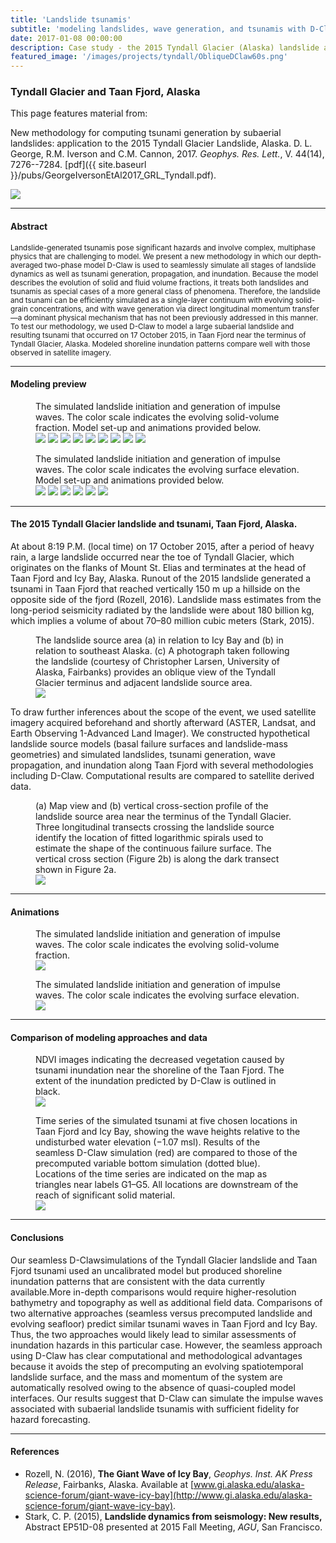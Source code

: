 ```yaml
---
title: 'Landslide tsunamis'
subtitle: 'modeling landslides, wave generation, and tsunamis with D-Claw'
date: 2017-01-08 00:00:00
description: Case study - the 2015 Tyndall Glacier (Alaska) landslide and tsunami.
featured_image: '/images/projects/tyndall/ObliqueDClaw60s.png'
---
```



### Tyndall Glacier and Taan Fjord, Alaska

This page features material from:

New methodology for computing tsunami generation by subaerial landslides: application to the 2015 Tyndall Glacier Landslide, Alaska. D. L. George, R.M. Iverson and C.M. Cannon, 2017. *Geophys. Res. Lett.*, V. 44(14), 7276--7284. [pdf]({{ site.baseurl }}/pubs/GeorgeIversonEtAl2017_GRL_Tyndall.pdf).

![](/images/projects/tyndall/ObliqueDClaw30s.png)

---
#### Abstract

<small>Landslide-generated tsunamis pose significant hazards and involve complex, multiphase physics that are challenging to model. We present a new methodology in which our depth-averaged two-phase model D-Claw is used to seamlessly simulate all stages of landslide dynamics as well as tsunami generation, propagation, and inundation. Because the model describes the evolution of solid and fluid volume fractions, it treats both landslides and tsunamis as special cases of a more general class of phenomena. Therefore, the landslide and tsunami can be efficiently simulated as a single-layer continuum with evolving solid-grain concentrations, and with wave generation via direct longitudinal momentum transfer—a dominant physical mechanism that has not been previously addressed in this manner. To test our methodology, we used D-Claw to model a large subaerial landslide and resulting tsunami that occurred on 17 October 2015, in Taan Fjord near the terminus of Tyndall Glacier, Alaska. Modeled shoreline inundation patterns compare well with those observed in satellite imagery.</small>

---
#### Modeling preview

<figure>
<figcaption> The simulated landslide initiation and generation of impulse waves. The color scale indicates the evolving solid-volume fraction. Model set-up and animations provided below.</figcaption>
<div class="gallery" data-columns="3">
	<img src="/images/projects/tyndall/ObliqueDClaw00s.png">
	<img src="/images/projects/tyndall/ObliqueDClaw10s.png">
	<img src="/images/projects/tyndall/ObliqueDClaw20s.png">
	<img src="/images/projects/tyndall/ObliqueDClaw30s.png">
	<img src="/images/projects/tyndall/ObliqueDClaw40s.png">
	<img src="/images/projects/tyndall/ObliqueDClaw50s.png">
	<img src="/images/projects/tyndall/ObliqueDClaw60s.png">
	<img src="/images/projects/tyndall/ObliqueDClaw70s.png">
	<img src="/images/projects/tyndall/ObliqueDClaw80s.png">
</div>
</figure>

<figure>
<figcaption>The simulated landslide initiation and generation of impulse waves. The color scale indicates the evolving surface elevation. Model set-up and animations provided below.</figcaption>
<div class="gallery" data-columns="3">
	<img src="/images/projects/tyndall/OverheadDClaw000s.png">
	<img src="/images/projects/tyndall/OverheadDClaw100s.png">
	<img src="/images/projects/tyndall/OverheadDClaw200s.png">
	<img src="/images/projects/tyndall/OverheadDClaw300s.png">
	<img src="/images/projects/tyndall/OverheadDClaw400s.png">
	<img src="/images/projects/tyndall/OverheadDClaw500s.png">
</div>
</figure>

---
#### The 2015 Tyndall Glacier landslide and tsunami, Taan Fjord, Alaska.

At about 8:19 P.M. (local time) on 17 October 2015, after a period of heavy rain, a large landslide occurred near the toe of Tyndall Glacier, which originates on the flanks of Mount St. Elias and terminates at the head of Taan Fjord and Icy Bay, Alaska. Runout of the 2015 landslide generated a tsunami in Taan Fjord that reached vertically 150 m up a hillside on the opposite side of the fjord (Rozell, 2016). Landslide mass estimates from the long-period seismicity radiated by the landslide were about 180 billion kg, which implies a volume of about 70–80 million cubic meters (Stark, 2015). 

<figure>
<figcaption> The landslide source area (a) in relation to Icy Bay and (b) in relation to southeast Alaska. (c) A photograph
taken following the landslide (courtesy of Christopher Larsen, University of Alaska, Fairbanks) provides an oblique view
of the Tyndall Glacier terminus and adjacent landslide source area.
</figcaption>

<img src="{{ site.baseurl }}/images/projects/tyndall/IcyBay.png">
</figure>

To draw further inferences about the scope of the event, we used satellite imagery acquired beforehand and shortly afterward (ASTER, Landsat, and Earth Observing 1-Advanced Land Imager). We constructed hypothetical landslide source models (basal failure surfaces and landslide-mass geometries) and simulated landslides, tsunami generation, wave propagation, and inundation along Taan Fjord with several methodologies including D-Claw. Computational results are compared to satellite derived data.

<figure>
<figcaption>(a) Map view and (b) vertical cross-section profile of the landslide source area near the terminus of the Tyndall
Glacier. Three longitudinal transects crossing the landslide source identify the location of fitted logarithmic spirals used
to estimate the shape of the continuous failure surface. The vertical cross section (Figure 2b) is along the dark transect
shown in Figure 2a.
</figcaption>

<img src="{{ site.baseurl }}/images/projects/tyndall/LandslideSource.png">
</figure>

---
#### Animations

<figure>
<figcaption>The simulated landslide initiation and generation of impulse waves. The color scale indicates the evolving
solid-volume fraction.</figcaption>
<img src="{{ site.baseurl }}/images/projects/tyndall/Tyndall_oblique_grl.gif">
</figure>



<figure>
<figcaption>The simulated landslide initiation and generation of impulse waves. The color scale indicates the evolving surface elevation.</figcaption>
<img src="{{ site.baseurl }}/images/projects/tyndall/Tyndall_overhead_grl.gif">
</figure>

---
#### Comparison of modeling approaches and data

<figure>
<figcaption>NDVI images indicating the decreased vegetation caused by tsunami inundation near the shoreline of the
Taan Fjord. The extent of the inundation predicted by D-Claw is outlined in black.</figcaption>
<img src="{{ site.baseurl }}/images/projects/tyndall/NDVI_2panel.png">
</figure>

<figure>
<figcaption>Time series of the simulated tsunami at five chosen locations in Taan Fjord and Icy Bay, showing the wave
heights relative to the undisturbed water elevation (−1.07 msl). Results of the seamless D-Claw simulation (red) are
compared to those of the precomputed variable bottom simulation (dotted blue). Locations of the time series are
indicated on the map as triangles near labels G1–G5. All locations are downstream of the reach of significant
solid material. </figcaption>
<img src="{{ site.baseurl }}/images/projects/tyndall/TsunamiGauges.png">
</figure>


---
#### Conclusions

Our seamless D-Clawsimulations of the Tyndall Glacier landslide and Taan Fjord tsunami used an uncalibrated
model but produced shoreline inundation patterns that are consistent with the data currently available.More
in-depth comparisons would require higher-resolution bathymetry and topography as well as additional
field data. Comparisons of two alternative approaches (seamless versus precomputed landslide and evolving
seafloor) predict similar tsunami waves in Taan Fjord and Icy Bay. Thus, the two approaches would likely lead
to similar assessments of inundation hazards in this particular case. However, the seamless approach using
D-Claw has clear computational and methodological advantages because it avoids the step of precomputing
an evolving spatiotemporal landslide surface, and the mass and momentum of the system are automatically
resolved owing to the absence of quasi-coupled model interfaces. Our results suggest that D-Claw can
simulate the impulse waves associated with subaerial landslide tsunamis with sufficient fidelity for hazard
forecasting.

---
#### References

* Rozell, N. (2016), **The Giant Wave of Icy Bay**, *Geophys. Inst. AK Press Release*, Fairbanks, Alaska. Available at [www.gi.alaska.edu/alaska-science-forum/giant-wave-icy-bay](http://www.gi.alaska.edu/alaska-science-forum/giant-wave-icy-bay).
* Stark, C. P. (2015), **Landslide dynamics from seismology: New results,** Abstract EP51D-08 presented at 2015 Fall Meeting, *AGU*, San Francisco.




